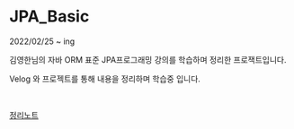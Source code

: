 # JPA_Basic

2022/02/25 ~ ing

김영한님의 자바 ORM 표준 JPA프로그래밍 강의를 학습하며 정리한 프로잭트입니다.

Velog 와 프로젝트를 통해 내용을 정리하며 학습중 입니다.

<br/>

[정리노트](https://velog.io/@yim3370/series/%EA%B9%80%EC%98%81%ED%95%9C-ORM-JPA)
